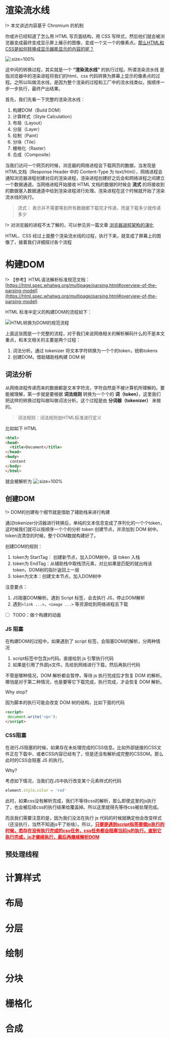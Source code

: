 # 渲染流水线

!> 本文讲述内容基于 Chromium 的机制

你或许已经知道了怎么用 HTML 写页面结构，用 CSS 写样式，然后他们就会被浏览器变成最终变成显示屏上展示的图像，变成一个又一个的像素点。<u>那么HTML和CSS是如何转换成显示器能显示的内容的呢？</u>

![](http://ardocs.playeruu.com/uPic/xkqYar_MmbvYq.png ':size=100%')

这中间的转换过程，其实就是一个 **“渲染流水线”** 的执行过程。所谓渲染流水线 是指浏览器中的渲染进程将我们的html、css 代码转换为屏幕上显示的像素点的过程。之所以叫做流水线，是因为整个渲染的过程和工厂中的流水线类似，按顺序一步一步执行，最终产出结果。

首先，我们先看一下完整的渲染流水线：
1. 构建DOM（Build DOM）
2. 计算样式（Style Calculation）
3. 布局（Layout）
4. 分层（Layer）
5. 绘制（Paint）
6. 分块（Tile）
7. 栅格化（Raster）
8. 合成（Composite）


当我们访问一个网页的时候，浏览器的网络进程会下载网页的数据，当发现是HTML文档（Response Header 中的 Content-Type 为 text/html），网络进程会通知浏览器进程创建对应的渲染进程，渲染进程创建好之后会和网络进程之间建立一个数据通道。当网络进程开始接收 HTML 文档的数据的时候会 **流式** 的将接收到的数据塞入数据通道中给到渲染进程进行处理。渲染进程在这个时候就开始了渲染流水线的执行。

> 流式： 表示并不需要等到所有数据都下载完才传递，而是下载多少就传递多少

!> 对浏览器的进程不太了解的，可以参见另一篇文章 [浏览器进程架构的演化](/web/browser/browser_process.md)

HTML、CSS 经过上面整个渲染流水线的过程，执行下来，就变成了屏幕上的图像了，接着我们详细探讨各个流程

# 构建DOM

!> 【参考】HTML语法解析标准规范文档：[https://html.spec.whatwg.org/multipage/parsing.html#overview-of-the-parsing-model](https://html.spec.whatwg.org/multipage/parsing.html#overview-of-the-parsing-model)

HTML 标准中定义的构建DOM的流程如下：

![HTML转换为DOM的规范流程](http://ardocs.playeruu.com/uPic/qAGJcB_LqdFF9.jpg)

上面这张图是一个完整的流程，对于我们来说网络相关的解析解码什么的不是本文重点，和本文相关的主要是两个过程：
1. 词法分析。通过 tokenizer 将文本字符转换为一个个的token，统称tokens
2. 创建DOM。借助辅助栈构建 DOM 树


## 词法分析
从网络进程传递而来的数据都是文本字符流，字符自然是不被计算机所理解的。要能被理解，第一步就是要根据 **词法规则** 转换为一个个的 **词（token）**，这里我们把这样的转换过程叫做叫做词法分析。这个过程是由 **分词器（tokenizer）** 来做的。

> 词法规则：词法规则由HTML标准进行定义

比如如下 HTML 

```html
<html>
<head>
  <title>Document</title>
</head>
<body>
  content
</body>
</html>
```

就会被解析为
![](http://ardocs.playeruu.com/uPic/9aieWo_gP7gxC.png ':size=100%')


## 创建DOM

!> DOM的创建有个细节就是借助了辅助栈来进行构建

通过tokenizer分词器进行转换后，单纯的文本信息变成了序列化的一个个token，这时候我们就可以按顺序一个个的分析 token 创建节点，并添加到 DOM 树中。token流清空的时候，整个DOM数就构建好了。

创建DOM的规则：
1. token为 StartTag： 创建新节点，加入DOM树中。该 token 入栈
2. token为 EndTag：从辅助栈中取栈顶元素，对比如果是匹配的就出栈该token，DOM树的指针返回上一层
3. token为文本：创建文本节点，加入DOM树中

注意要点：
1. JS阻塞DOM解析。遇到 Script 标签，会去执行 JS，停止DOM解析
2. 遇到`<link ...>`、`<image ...>` 等资源给到网络进程去下载

- [ ] TODO：做个构建的动画

### JS 阻塞
在构建DOM的过程中，如果遇到了 script 标签，会阻塞DOM的解析，分两种情况
1. script标签中包含js代码。直接给到 js 引擎执行代码
2. 如果是引用了外部js文件。先给到网络进行下载，然后再执行代码

不管是哪种情况，DOM 解析都会暂停，等待 js 执行完成后才恢复 DOM 的解析。哪怕是对于第二种情况，也是要等它下载完成，执行完成，才会恢复 DOM 解析。

Why stop?

因为脚本的执行可能会改变 DOM 树的结构，比如下面的代码

```html
<script>
 document.write('<p>');
</script>
```


### CSS阻塞
在进行JS阻塞的时候，如果存在未处理完成的CSS信息。比如外部链接的CSS文件正在下载中、或者CSS内容已经有了，但是还没有解析成完整的CSSOM。那么此时的CSS会阻塞 JS 的执行。

Why?

考虑如下情况，当我们在JS中执行改变某个元素样式的代码

```javascript
element.style.color = 'red'
```

此时，如果css没有解析完成，我们不等待css的解析，那么即使这里的js执行了，也会被后续css的执行结果给覆盖掉。所以这里就得先等待css被处理完成。

而且我们需要注意的是，因为我们没法在执行 js 代码的时候就确定他会改变样式（还没执行，当然不知道js干了些啥）。所以，<u style="color: red">**只要是遇到script标签要做js执行的时候，若存在没有执行完成的css任务，css任务都会阻塞当前js的执行，直到它执行完成，js才继续执行，最后再继续解析DOM**</u>

## 预处理线程


# 计算样式


# 布局


# 分层

# 绘制

# 分块

# 栅格化

# 合成